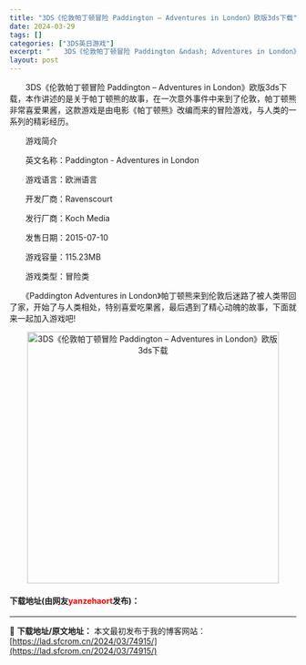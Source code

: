 ```yaml
---
title: "3DS《伦敦帕丁顿冒险 Paddington – Adventures in London》欧版3ds下载"
date: 2024-03-29
tags: []
categories: ["3DS英日游戏"]
excerpt: "　　3DS《伦敦帕丁顿冒险 Paddington &ndash; Adventures in London》欧版3ds下载，本作讲述的是关于帕丁顿熊的故事，在一次意外事件中来到了伦敦，帕丁顿熊非常喜爱果酱，这款游戏是由电影《帕丁顿熊》改编而来的冒险游戏，与人类的一系列的精彩经历。 　　游戏简介 　　&hellip;"
layout: post
---
```


 <p>　　3DS《伦敦帕丁顿冒险 Paddington &ndash; Adventures in London》欧版3ds下载，本作讲述的是关于帕丁顿熊的故事，在一次意外事件中来到了伦敦，帕丁顿熊非常喜爱果酱，这款游戏是由电影《帕丁顿熊》改编而来的冒险游戏，与人类的一系列的精彩经历。</p> <p>　　游戏简介</p> <p>　　英文名称：Paddington - Adventures in London</p> <p>　　游戏语言：欧洲语言</p> <p>　　开发厂商：Ravenscourt</p> <p>　　发行厂商：Koch Media</p> <p>　　发售日期：2015-07-10</p> <p>　　游戏容量：115.23MB</p> <p>　　游戏类型：冒险类</p> <p>　　《Paddington Adventures in London》帕丁顿熊来到伦敦后迷路了被人类带回了家，开始了与人类相处，特别喜爱吃果酱，最后遇到了精心动魄的故事，下面就来一起加入游戏吧!</p> <p align="center"><img align="" border="0" src="https://lad.sfcrom.cn/wp-content/uploads/2024/03/20240329_66062e4f1d6ca.png" width="442" alt="3DS《伦敦帕丁顿冒险 Paddington – Adventures in London》欧版3ds下载" /></p> <p><h4>下载地址(由网友<font color="red">yanzehaort</font>发布)：</h4></p> 

---
📖 **下载地址/原文地址：** 本文最初发布于我的博客网站：[https://lad.sfcrom.cn/2024/03/74915/](https://lad.sfcrom.cn/2024/03/74915/)
